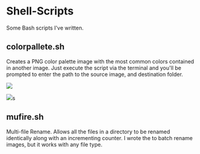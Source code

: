 # Shell-Scripts
Some Bash scripts I've written.

## colorpallete.sh
Creates a PNG color palette image with the most common colors contained in another image. Just execute the script via the terminal and you'll be prompted to enter the path to the source image, and destination folder.

<img src="https://i.imgur.com/kSIXla4.png" />

<img src="https://i.imgur.com/pNjQHUm.jpg" />s


## mufire.sh
Multi-file Rename. Allows all the files in a directory to be renamed identically along with an incrementing counter. I wrote the to batch rename images, but it works with any file type.